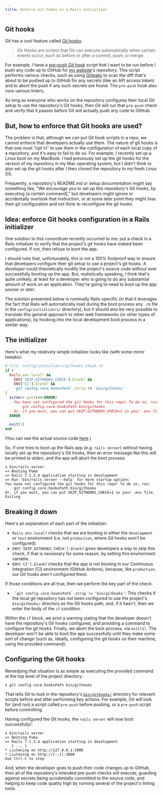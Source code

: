 ```yaml
---
title: Enforce Git hooks in a Rails initializer
---
```


## Git hooks

Git has a cool feature called [Git hooks][git-hooks]:

> Git Hooks are scripts that Git can execute automatically when certain events occur, such as before or after a commit, push, or merge.

[git-hooks]: https://githooks.com/

For example, I have a [pre-push Git hook][pre-push-hook] script that I want to be run before I push any code up to GitHub for [my website][davidrunger.com]'s repository. This script performs various checks, such as using [Gitleaks][gitleaks] to scan the diff that's about to be pushed up to GitHub for any secrets (like an API access token) and to abort the push if any such secrets are found. The `pre-push` hook also runs various linters.

As long as everyone who works on the repository configures their local Git setup to use the repository's Git hooks, then Git will run that `pre-push` check and verify that it passes before Git will actually push any code to GitHub.

[pre-push-hook]: https://github.com/davidrunger/david_runger/blob/295ee53c793fc9975ca8fe2d8b3b5523ecd6cafc/bin/githooks/pre-push
[davidrunger.com]: https://davidrunger.com/
[gitleaks]: https://github.com/gitleaks/gitleaks

## But, how to enforce that Git hooks are used?

The problem is that, although we can put Git hook scripts in a repo, we cannot enforce that developers actually use them. The nature of git hooks is that one must "opt in" to use them in the configuration of each local copy of a repository, and it's easy to fail to do so. For example, I recently set up a Linux boot on my MacBook. I had previously set up the git hooks for the version of my repository in my Mac operating system, but I didn't think to also set up the git hooks after I then cloned the repository to my fresh Linux OS.

Frequently, a repository's README.md or setup documentation might say something like, "We encourage you to set up this repository's Git hooks, by executing [a certain command]," but developers might ignore or accidentally overlook that instruction, or at some later point they might lose their git configuration and not think to reconfigure the git hooks.

## Idea: enforce Git hooks configuration in a Rails initializer

One solution to this conundrum recently occurred to me: put a check in a Rails initializer to verify that the project's git hooks have indeed been configured. If not, then refuse to boot the app.

I should note that, unfortunately, this is not a _100%_ foolproof way to ensure that developers configure their git setup to use a project's git hooks. A developer could theoretically modify the project's source code without ever successfully booting up the app. But, realistically speaking, I think that's quite unlikely, at least for a developer who is going to do any substantial amount of work on an application. They're going to need to boot up the app sooner or later.

The solution presented below is nominally Rails-specific (in that it leverages the fact that Rails will automatically load during the boot process any `.rb` file in the `config/initializers/` directory), but it should also be very possible to translate this general approach to other web frameworks (or other types of applications), by hooking into the local development boot process in a similar way.

## The initializer

Here's what my relatively simple initializer looks like (with some minor tweaks):

```rb
# File: config/initializers/githooks_check.rb
if (
  Rails.env.local? &&
    ENV['SKIP_GITHOOKS_CHECK'].blank? &&
    ENV['CI'].blank? &&
    `git config core.hooksPath`.strip != 'bin/githooks'
)
  $stderr.puts(<<~ERROR)
    You have not configured the git hooks for this repo! To do so, run:
        git config core.hooksPath bin/githooks
    Or, if you must, you can put SKIP_GITHOOKS_CHECK=1 in your .env file.
  ERROR

  exit(1)
end
```

(You can see the actual source code [here][githooks-check-initializer].)

[githooks-check-initializer]: https://github.com/davidrunger/david_runger/blob/295ee53c793fc9975ca8fe2d8b3b5523ecd6cafc/config/initializers/githooks_check.rb

So, if one tries to boot up the Rails app (e.g. `rails server`) without having locally set up the repository's Git hooks, then an error message like this will be printed to stderr, and the app will abort the boot process:

```
❯ bin/rails server
=> Booting Puma
=> Rails 7.1.3.4 application starting in development
=> Run `bin/rails server --help` for more startup options
You have not configured the git hooks for this repo! To do so, run:
    git config core.hooksPath bin/githooks
Or, if you must, you can put SKIP_GITHOOKS_CHECK=1 in your .env file.
Exiting
```

## Breaking it down

Here's an explanation of each part of the initializer:

- `Rails.env.local?` checks that we are booting in either the `development` or `test` environment (i.e. not `production`, where Git hooks won't be configured).
- `ENV['SKIP_GITHOOKS_CHECK'].blank?` gives developers a way to skip this check, if that is necessary for some reason, by setting this environment variable.
- `ENV['CI'].blank?` checks that the app is not booting in our Continuous Integration (CI) environment (GitHub Actions), because, like `production`, our Git hooks aren't configured there.

If those conditions are all true, then we perform the key part of the check:

- `` `git config core.hooksPath`.strip != 'bin/githooks'``: This checks if the local git repository has _not_ been configured to use the project's `bin/githooks/` directory as the Git hooks path, and, if it hasn't, then we enter the body of the `if` condition.

Within the `if` block, we print a warning stating that the developer doesn't have the repository's Git hooks configured, and providing a command to configure the git hooks. Finally, we abort the boot process, via `exit(1)`. The developer won't be able to boot the app successfully until they make some sort of change (such as, ideally, configuring the git hooks on their machine, using the provided command).

## Configuring the Git hooks

Remedying that situation is as simple as executing the provided command at the top level of the project directory:

```
❯ git config core.hooksPath bin/githooks
```

That tells Git to look in the repository's [`bin/githooks/`][bin-githooks] directory for relevant scripts before and after performing key actions. For example, Git will look for (and run) a script called `pre-push` before pushing, or a `pre-push` script before committing.

[bin-githooks]: https://github.com/davidrunger/david_runger/tree/main/bin/githooks

Having configured the Git hooks, the `rails server` will now boot successfully!:

```
❯ bin/rails server
=> Booting Puma
=> Rails 7.1.3.4 application starting in development
   [ ... ]
* Listening on http://127.0.0.1:3000
* Listening on http://[::1]:3000
Use Ctrl-C to stop
```

And, when the developer goes to push their code changes up to GitHub, then all of the repository's intended pre-push checks will execute, guarding against secrets being accidentally committed to the source code, and helping to keep code quality high by running several of the project's linting tools.
